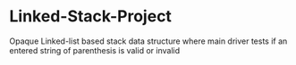 # Linked-Stack-Project
Opaque Linked-list based stack data structure where main driver tests if an entered string of parenthesis is valid or invalid
